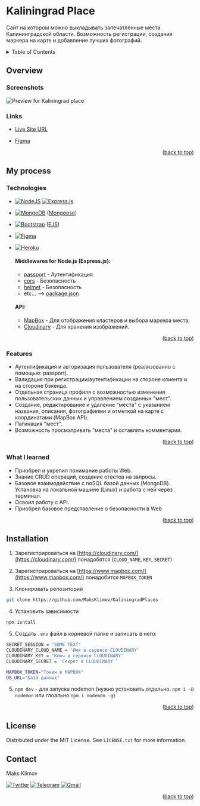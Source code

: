 <div id="top"></div>

# Kaliningrad Place

Сайт на котором можно выкладывать запечатлённые места Калининградской области. Возможность регистрации, создания маркера на карте и добавление лучших фотографий. 


<details>
  <summary>Table of Contents</summary>
  <ol>
    <li>
      <a href="#overview">Overview</a>
      <ul>
        <li><a href="#screenshots">Screenshots</a></li>
        <li><a href="#links">Links</a></li>
      </ul>
    </li>
    <li>
      <a href="#my-process">My process</a>
      <ul>
        <li><a href="#technologies">Technologies</a></li>
        <li><a href="#features">Features</a></li>
        <li><a href="#what-i-learned">What I learned</a></li>
      </ul>
    </li>
    <li><a href="#installation">Installation</a></li>
    <li><a href="#license">License</a></li>
    <li><a href="#contact">Contact</a></li>
  </ol>
</details>


## Overview

### Screenshots
![Preview for Kaliningrad place](./src/screenshots/Preview.gif)

### Links

-   [Live Site URL](https://mighty-hollows-66653.herokuapp.com/)

-   [Figma](https://www.figma.com/file/IT1BlivaOKpzs46YSzmlKD/Kaliningrad-place?node-id=0%3A1)

<p align="right">(<a href="#top">back to top</a>)</p>

## My process

### Technologies

* [![NodeJS](https://img.shields.io/badge/node.js-6DA55F?style=for-the-badge&logo=node.js&logoColor=white)](https://nodejs.org/) [![Express.js](https://img.shields.io/badge/express.js-%23404d59.svg?style=for-the-badge&logo=express&logoColor=%2361DAFB)](https://expressjs.com/)
* [![MongoDB](https://img.shields.io/badge/MongoDB-%234ea94b.svg?style=for-the-badge&logo=mongodb&logoColor=white)](https://www.mongodb.com/) ([Mongoose](https://mongoosejs.com/))
* [![Bootstrap](https://img.shields.io/badge/bootstrap-%23563D7C.svg?style=for-the-badge&logo=bootstrap&logoColor=white)](https://getbootstrap.com/) ([EJS](https://ejs.co/))
* [![Figma](https://img.shields.io/badge/figma-%23F24E1E.svg?style=for-the-badge&logo=figma&logoColor=white)](https://www.figma.com/)
* [![Heroku](https://img.shields.io/badge/heroku-%23430098.svg?style=for-the-badge&logo=heroku&logoColor=white)](https://www.heroku.com/)

  #### Middlewares for Node.js (Express.js):
  * [passport](https://www.npmjs.com/package/passport) - Аутентификация
  * [cors](https://www.npmjs.com/package/cors) - Безопасность
  * [helmet](https://www.npmjs.com/package/helmet) - Безопасность
  * etc... --> [package.json](./package.json) 

  #### API:
  * [MapBox](https://www.mapbox.com/) - Для отображения кластеров и выбора маркера места.
  * [Cloudinary](https://cloudinary.com/) - Для хранения изображений.
<p align="right">(<a href="#top">back to top</a>)</p>

### Features

* Аутентификация и авторизация пользователя (реализованно с помощью: passport).
* Валидация при регистрации/аутентификации на стороне клиента и на стороне бэкенда.
* Отдельная страница профиля с возможностью изменения пользовательских данных и управлением созданных "мест".
* Создание, редактирование и удаление "места" с указанием названия, описания, фотографиями и отметкой на карте с координатами (MapBox API).
* Пагинация "мест".
* Возможность просматривать "места" и оставлять комментарии.

<p align="right">(<a href="#top">back to top</a>)</p>

### What I learned

* Приобрел и укрепил понимание работы Web. 
* Знание CRUD операций, создание ответов на запросы.
* Базовое взаимодействие с noSQL базой данных (MongoDB). Установка на локальной машине (Linux) и работа с ней через терминал.
* Освоил работу с API.
* Приобрел базовое представление о безопасности в Web

<p align="right">(<a href="#top">back to top</a>)</p>

## Installation

1. Зарегистрироваться на [https://cloudinary.com/](https://cloudinary.com/) понадобятся (`CLOUD_NAME`, `KEY`, `SECRET`)

2. Зарегистрироваться на [https://www.mapbox.com/](https://www.mapbox.com/) понадобится `MAPBOX_TOKEN`

3. Клонировать репозиторий 
  ```sh
  git clone https://github.com/MaksKlimov/KaliningradPlaces
  ```

4. Установить зависимости
  ```sh
  npm isntall
  ```
5. Создать `.env` файл в корневой папке и записать в него:
  ```sh
  SECRET_SESSION = "SOME TEXT"
  CLOUDINARY_CLOUD_NAME = 'Имя в сервисе CLOUDINARY'
  CLOUDINARY_KEY = 'Ключ в сервисе CLOUDINARY'
  CLOUDINARY_SECRET = 'Секрет в CLOUDINARY'`

  MAPBOX_TOKEN="Токен в MAPBOX"
  DB_URL="База данных"
  ```

5. `npm dev` - для запуска nodemon (нужно установить отдельно. `npm i -D nodemon` или глоально `npm i nodemon -g`)

<p align="right">(<a href="#top">back to top</a>)</p>

## License

Distributed under the MIT License. See `LICENSE.txt` for more information.

## Contact

Maks Klimov  

[![Twitter](https://img.shields.io/badge/Twitter-%231DA1F2.svg?style=for-the-badge&logo=Twitter&logoColor=white)](https://twitter.com/klimov4_maks)
[![Telegram](https://img.shields.io/badge/Telegram-2CA5E0?style=for-the-badge&logo=telegram&logoColor=white)](https://t.me/MaksKlimovBR)
[![Gmail](https://img.shields.io/badge/Gmail-D14836?style=for-the-badge&logo=gmail&logoColor=white)](maksklimovbr@gmail.com)

<p align="right">(<a href="#top">back to top</a>)</p>